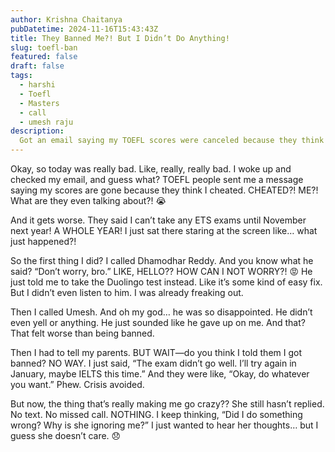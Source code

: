 ```yaml
---
author: Krishna Chaitanya
pubDatetime: 2024-11-16T15:43:43Z
title: They Banned Me?! But I Didn’t Do Anything!
slug: toefl-ban
featured: false
draft: false
tags:
  - harshi
  - Toefl
  - Masters
  - call
  - umesh raju
description:
  Got an email saying my TOEFL scores were canceled because they think I cheated—what?! Now I’m banned for a year! Called Dhamodhar, he said don’t worry
---
```


Okay, so today was really bad. Like, really, really bad. I woke up and checked my email, and guess what? TOEFL people sent me a message saying my scores are gone because they think I cheated. CHEATED?! ME?! What are they even talking about?! 😭

And it gets worse. They said I can’t take any ETS exams until November next year! A WHOLE YEAR! I just sat there staring at the screen like… what just happened?!

So the first thing I did? I called Dhamodhar Reddy. And you know what he said? “Don’t worry, bro.” LIKE, HELLO?? HOW CAN I NOT WORRY?! 😡 He just told me to take the Duolingo test instead. Like it’s some kind of easy fix. But I didn’t even listen to him. I was already freaking out.

Then I called Umesh. And oh my god… he was so disappointed. He didn’t even yell or anything. He just sounded like he gave up on me. And that? That felt worse than being banned.

Then I had to tell my parents. BUT WAIT—do you think I told them I got banned? NO WAY. I just said, “The exam didn’t go well. I’ll try again in January, maybe IELTS this time.” And they were like, “Okay, do whatever you want.” Phew. Crisis avoided.

But now, the thing that’s really making me go crazy?? She still hasn’t replied. No text. No missed call. NOTHING. I keep thinking, “Did I do something wrong? Why is she ignoring me?” I just wanted to hear her thoughts… but I guess she doesn’t care. 😞